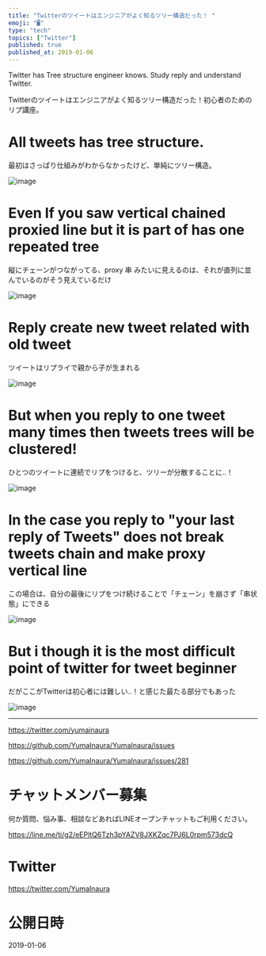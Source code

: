```yaml
---
title: "Twitterのツイートはエンジニアがよく知るツリー構造だった！ "
emoji: "🖥"
type: "tech"
topics: ["Twitter"]
published: true
published_at: 2019-01-06
---
```


Twitter has Tree structure engineer knows. Study reply and understand Twitter.

Twitterのツイートはエンジニアがよく知るツリー構造だった！初心者のためのリプ講座。


# All tweets has tree structure.

最初はさっぱり仕組みがわからなかったけど、単純にツリー構造。

![image](https://user-images.githubusercontent.com/13635059/50734246-d6c31880-11df-11e9-9c02-c3bffdf6abe4.png)

# Even If you saw vertical chained proxied line but it is part of has one repeated tree

縦にチェーンがつながってる、proxy 串 みたいに見えるのは、それが直列に並んでいるのがそう見えているだけ

![image](https://user-images.githubusercontent.com/13635059/50734262-fb1ef500-11df-11e9-885c-cdb372e83e11.png)

# Reply create new tweet related with old tweet

ツイートはリプライで親から子が生まれる

![image](https://user-images.githubusercontent.com/13635059/50734285-45a07180-11e0-11e9-8e77-58aefd677b40.png)

# But when you reply to one tweet many times then tweets trees will be clustered!

ひとつのツイートに連続でリプをつけると、ツリーが分散することに‥！

![image](https://user-images.githubusercontent.com/13635059/50734287-551fba80-11e0-11e9-9f9a-7cb534dd0788.png)


# In the case you reply to "your last reply of Tweets" does not break tweets chain and make proxy vertical line

この場合は、自分の最後にリプをつけ続けることで「チェーン」を崩さず「串状態」にできる

![image](https://user-images.githubusercontent.com/13635059/50734326-e131e200-11e0-11e9-89bf-7eebc13f8e1c.png)

# But i though it is the most difficult point of twitter for tweet beginner

だがここがTwitterは初心者には難しい‥！と感じた最たる部分でもあった


![image](https://user-images.githubusercontent.com/13635059/50734402-ecd1d880-11e1-11e9-9708-cf47f854afa7.png)

---

https://twitter.com/yumainaura

https://github.com/YumaInaura/YumaInaura/issues

https://github.com/YumaInaura/YumaInaura/issues/281








<!-- Update From Qiita API -->

# チャットメンバー募集


何か質問、悩み事、相談などあればLINEオープンチャットもご利用ください。

https://line.me/ti/g2/eEPltQ6Tzh3pYAZV8JXKZqc7PJ6L0rpm573dcQ





# Twitter


https://twitter.com/YumaInaura


<!-- Update From Qiita API -->



# 公開日時

2019-01-06
